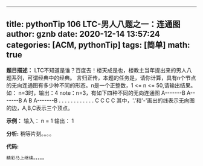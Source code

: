 
---
title: pythonTip 106 LTC-男人八题之一：连通图
author: gznb
date: 2020-12-14 13:57:24
categories: [ACM, pythonTip]
tags: [简单]
math: true
---

**题目描述：**
LTC不知道是谁？百度去！楼天成是也，楼教主当年提出来的男人八题系列，可谓经典中的经典。
言归正传，本题的任务是，请你计算，具有n个节点的无向连通图有多少种不同的形态。n是一个正整数，1 <= n <= 50,请输出结果。
如：
n=3时，输出：4
note：n=3，有如下四种不同的无向连通图
A-------B     A-------B      A       B       A-------B
 .    .        .              .     .               .
   . .           .              . .                .
    C             C              C                C
其中，'.'和'-'画出的线表示无向图的边，A,B,C表示三个顶点。

**示例：**
输入：
n = 1
输出：
1


**分析:**
稍等片刻。。。。

**代码:**
```python
精彩马上继续。。。。。
```
